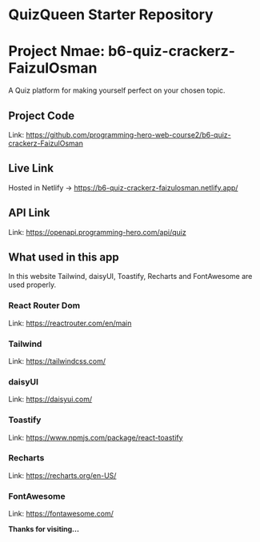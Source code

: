 # QuizQueen Starter Repository

# Project Nmae: b6-quiz-crackerz-FaizulOsman

A Quiz platform for making yourself perfect on your chosen topic.

## Project Code

Link: https://github.com/programming-hero-web-course2/b6-quiz-crackerz-FaizulOsman

## Live Link

Hosted in Netlify -> https://b6-quiz-crackerz-faizulosman.netlify.app/

## API Link

Link: https://openapi.programming-hero.com/api/quiz

## What used in this app

In this website Tailwind, daisyUI, Toastify, Recharts and FontAwesome are used properly.

### React Router Dom

Link: https://reactrouter.com/en/main

### Tailwind

Link: https://tailwindcss.com/

### daisyUI

Link: https://daisyui.com/

### Toastify

Link: https://www.npmjs.com/package/react-toastify

### Recharts

Link: https://recharts.org/en-US/

### FontAwesome

Link: https://fontawesome.com/

**Thanks for visiting...**
